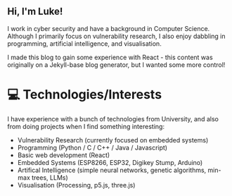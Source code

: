 ## Hi, I'm Luke!

I work in cyber security and have a background in Computer Science. Although I primarily focus on vulnerability research, I also enjoy dabbling in programming, artificial intelligence, and visualisation.

I made this blog to gain some experience with React - this content was originally on a Jekyll-base blog generator, but I wanted some more control!

# 💻 Technologies/Interests

I have experience with a bunch of technologies from University, and also from doing projects when I find something interesting:
- Vulnerability Research (currently focused on embedded systems)
- Programming (Python / C / C++ / Java / Javascript)
- Basic web development (React)
- Embedded Systems (ESP8266, ESP32, Digikey Stump, Arduino)
- Artifical Intelligence (simple neural networks, genetic algorithms, min-max trees, LLMs)
- Visualisation (Processing, p5.js, three.js)
